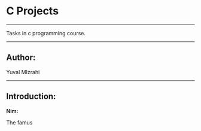 **C Projects**
=======


----------
Tasks in c programming course.


----------

**Author:**
-------
Yuval MIzrahi


----------

**Introduction:**
-------

**Nim:**

The famus 
